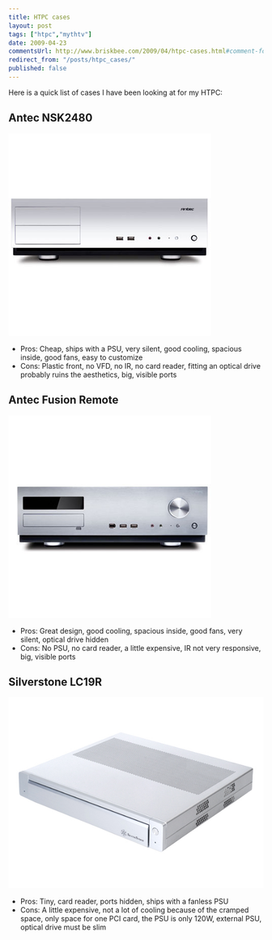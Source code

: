 ```yaml
---
title: HTPC cases
layout: post
tags: ["htpc","mythtv"]
date: 2009-04-23
commentsUrl: http://www.briskbee.com/2009/04/htpc-cases.html#comment-form
redirect_from: "/posts/htpc_cases/"
published: false
---
```


Here is a quick list of cases I have been looking at for my HTPC:

## Antec NSK2480

[![Antec NSK2480](/assets/img/NSK2400_f.jpg)](http://www.antec.com/Believe_it/product.php?id=MzI=)

* Pros: Cheap, ships with a PSU, very silent, good cooling, spacious inside, good fans, easy to customize
* Cons: Plastic front, no VFD, no IR, no card reader, fitting an optical drive probably ruins the aesthetics, big, visible ports

## Antec Fusion Remote

[![Antec Fusion Remote](/assets/img/Fusion_new_f.jpg)](http://www.antec.com/Believe_it/product.php?id=NzE3)

* Pros: Great design, good cooling, spacious inside, good fans, very silent, optical drive hidden
* Cons: No PSU, no card reader, a little expensive, IR not very responsive, big, visible ports

## Silverstone LC19R

[![Silverstone LC19R](/assets/img/LC19-3-4.jpg)](http://www.silverstonetek.com/products/p_spec.php?pno=lc19&amp;area=usa)

* Pros: Tiny, card reader, ports hidden, ships with a fanless PSU
* Cons: A little expensive, not a lot of cooling because of the cramped space, only space for one PCI card, the PSU is only 120W, external PSU, optical drive must be slim
